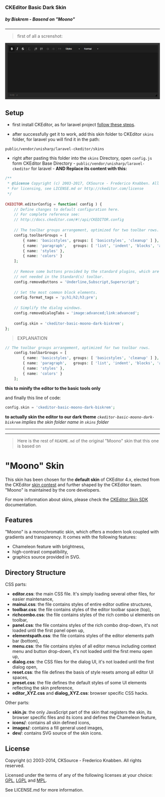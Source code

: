 ### CKEditor Basic Dark Skin

##### by **Biskrem** - Basend on "Moono"
---

> first of all a screnshot:

![CKEditor Moono Basic Dark Theme by Biskrem Screenshot](https://github.com/BiskremMuhammad/ckeditor-basic-moono-dark-biskrem/blob/master/screenshot.png "CKEditor Moono Basic Dark Theme by Biskrem")

## Setup

* first install CKEditor, as for laravel project [follow these steps](https://stackoverflow.com/a/46838583/4846859).

* after successfully get it to work, add this skin folder to CKEditor `skins` folder, for laravel you will find it in the path:


```
public/vendor/unisharp/laravel-ckeditor/skins
```

* right after pasting this folder into the `skins` Directory, open `config.js` form CKEditor Base Directory - `public/vendor/unisharp/laravel-ckeditor` for laravel - **AND Replace its content with this:**

```php
/**
 * @license Copyright (c) 2003-2017, CKSource - Frederico Knabben. All rights reserved.
 * For licensing, see LICENSE.md or http://ckeditor.com/license
 */

CKEDITOR.editorConfig = function( config ) {
	// Define changes to default configuration here.
	// For complete reference see:
	// http://docs.ckeditor.com/#!/api/CKEDITOR.config

	// The toolbar groups arrangement, optimized for two toolbar rows.
	config.toolbarGroups = [
		{ name: 'basicstyles', groups: [ 'basicstyles', 'cleanup' ] },
		{ name: 'paragraph',   groups: [ 'list', 'indent', 'blocks', 'align', 'bidi' ] },
		{ name: 'styles' },
		{ name: 'colors' }
	];

	// Remove some buttons provided by the standard plugins, which are
	// not needed in the Standard(s) toolbar.
	config.removeButtons = 'Underline,Subscript,Superscript';

	// Set the most common block elements.
	config.format_tags = 'p;h1;h2;h3;pre';

	// Simplify the dialog windows.
	config.removeDialogTabs = 'image:advanced;link:advanced';

	config.skin = 'ckeditor-basic-moono-dark-biskrem';
};
```


> EXPLANATION

```php
// The toolbar groups arrangement, optimized for two toolbar rows.
	config.toolbarGroups = [
		{ name: 'basicstyles', groups: [ 'basicstyles', 'cleanup' ] },
		{ name: 'paragraph',   groups: [ 'list', 'indent', 'blocks', 'align', 'bidi' ] },
		{ name: 'styles' },
		{ name: 'colors' }
	];
```

**this to minify the editor to the basic tools only**

and finally this line of code:

```php
config.skin = 'ckeditor-basic-moono-dark-biskrem';
```

**to actually skin the editor to our dark theme** *`ckeditor-basic-moono-dark-biskrem` implies the skin folder name in `skins` folder*

---
---

> Here is the rest of `README.md` of the original "Moono" skin that this one is based on


"Moono" Skin
====================

This skin has been chosen for the **default skin** of CKEditor 4.x, elected from the CKEditor
[skin contest](http://ckeditor.com/blog/new_ckeditor_4_skin) and further shaped by
the CKEditor team. "Moono" is maintained by the core developers.

For more information about skins, please check the [CKEditor Skin SDK](http://docs.cksource.com/CKEditor_4.x/Skin_SDK)
documentation.

Features
-------------------
"Moono" is a monochromatic skin, which offers a modern look coupled with gradients and transparency.
It comes with the following features:

- Chameleon feature with brightness,
- high-contrast compatibility,
- graphics source provided in SVG.

Directory Structure
-------------------

CSS parts:
- **editor.css**: the main CSS file. It's simply loading several other files, for easier maintenance,
- **mainui.css**: the file contains styles of entire editor outline structures,
- **toolbar.css**: the file contains styles of the editor toolbar space (top),
- **richcombo.css**: the file contains styles of the rich combo ui elements on toolbar,
- **panel.css**: the file contains styles of the rich combo drop-down, it's not loaded
until the first panel open up,
- **elementspath.css**: the file contains styles of the editor elements path bar (bottom),
- **menu.css**: the file contains styles of all editor menus including context menu and button drop-down,
it's not loaded until the first menu open up,
- **dialog.css**: the CSS files for the dialog UI, it's not loaded until the first dialog open,
- **reset.css**: the file defines the basis of style resets among all editor UI spaces,
- **preset.css**: the file defines the default styles of some UI elements reflecting the skin preference,
- **editor_XYZ.css** and **dialog_XYZ.css**: browser specific CSS hacks.

Other parts:
- **skin.js**: the only JavaScript part of the skin that registers the skin, its browser specific files and its icons and defines the Chameleon feature,
- **icons/**: contains all skin defined icons,
- **images/**: contains a fill general used images,
- **dev/**: contains SVG source of the skin icons.

License
-------

Copyright (c) 2003-2014, CKSource - Frederico Knabben. All rights reserved.

Licensed under the terms of any of the following licenses at your choice: [GPL](http://www.gnu.org/licenses/gpl.html), [LGPL](http://www.gnu.org/licenses/lgpl.html) and [MPL](http://www.mozilla.org/MPL/MPL-1.1.html).

See LICENSE.md for more information.
